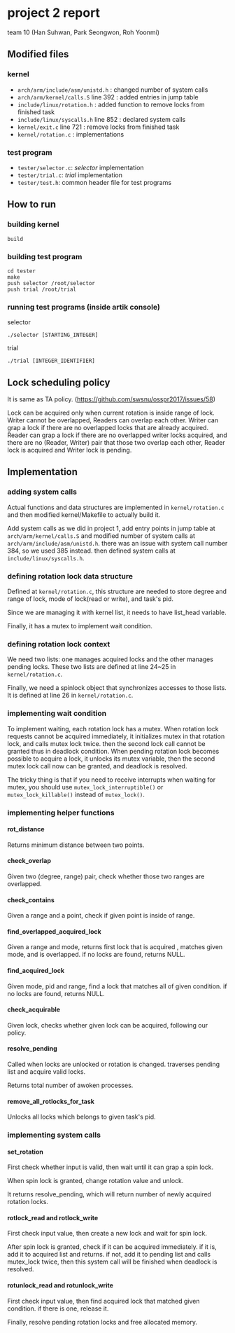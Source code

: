 # project 2 report
team 10 (Han Suhwan, Park Seongwon, Roh Yoonmi)


## Modified files

### kernel
* `arch/arm/include/asm/unistd.h` : changed number of system calls
* `arch/arm/kernel/calls.S` line 392 : added entries in jump table
* `include/linux/rotation.h` : added function to remove locks from finished task
* `include/linux/syscalls.h` line 852 : declared system calls
* `kernel/exit.c` line 721 : remove locks from finished task
* `kernel/rotation.c` : implementations


### test program
* `tester/selector.c`: *selector* implementation
* `tester/trial.c`: *trial* implementation
* `tester/test.h`: common header file for test programs


## How to run

### building kernel
```
build
```


### building test program
```
cd tester
make
push selector /root/selector
push trial /root/trial
```


### running test programs (inside artik console)
selector
```
./selector [STARTING_INTEGER]
```

trial
```
./trial [INTEGER_IDENTIFIER]
```


## Lock scheduling policy

It is same as TA policy. (https://github.com/swsnu/osspr2017/issues/58)

Lock can be acquired only when current rotation is inside range of lock.
Writer cannot be overlapped, Readers can overlap each other.
Writer can grap a lock if there are no overlapped locks that are already acquired.
Reader can grap a lock if there are no overlapped writer locks acquired, and there are no (Reader, Writer) pair that those two overlap each other, Reader lock is acquired and Writer lock is pending.


## Implementation

### adding system calls
Actual functions and data structures are implemented in `kernel/rotation.c` and then modified kernel/Makefile to actually build it.

Add system calls as we did in project 1, add entry points in jump table at `arch/arm/kernel/calls.S` and modified number of system calls at `arch/arm/include/asm/unistd.h`. there was an issue with system call number 384, so we used 385 instead. then defined system calls at `include/linux/syscalls.h`.


### defining rotation lock data structure

Defined at `kernel/rotation.c`, this structure are needed to store degree and range of lock, mode of lock(read or write), and task's pid.

Since we are managing it with kernel list, it needs to have list_head variable.

Finally, it has a mutex to implement wait condition.


### defining rotation lock context

We need two lists: one manages acquired locks and the other manages pending locks. These two lists are defined at line 24~25 in `kernel/rotation.c`.

Finally, we need a spinlock object that synchronizes accesses to those lists. It is defined at line 26 in `kernel/rotation.c`.


### implementing wait condition

To implement waiting, each rotation lock has a mutex.
When rotation lock requests cannot be acquired immediately, it initializes mutex in that rotation lock, and calls mutex lock twice. then the second lock call cannot be granted thus in deadlock condition.
When pending rotation lock becomes possible to acquire a lock, it unlocks its mutex variable, then the second mutex lock call now can be granted, and deadlock is resolved.

The tricky thing is that if you need to receive interrupts when waiting for mutex, you should use `mutex_lock_interruptible()` or `mutex_lock_killable()` instead of `mutex_lock()`.


### implementing helper functions

#### rot_distance

Returns minimum distance between two points.

#### check_overlap

Given two (degree, range) pair, check whether those two ranges are overlapped.

#### check_contains

Given a range and a point, check if given point is inside of range.

#### find\_overlapped\_acquired\_lock

Given a range and mode, returns first lock that is acquired , matches given mode, and is overlapped. if no locks are found, returns NULL.

#### find\_acquired\_lock

Given mode, pid and range, find a lock that matches all of given condition. if no locks are found, returns NULL.

#### check_acquirable

Given lock, checks whether given lock can be acquired, following our policy.

#### resolve_pending

Called when locks are unlocked or rotation is changed. traverses pending list and acquire valid locks.

Returns total number of awoken processes.

#### remove\_all\_rotlocks\_for\_task

Unlocks all locks which belongs to given task's pid.


### implementing system calls

#### set_rotation

First check whether input is valid, then wait until it can grap a spin lock.

When spin lock is granted, change rotation value and unlock.

It returns resolve_pending, which will return number of newly acquired rotation locks.

#### rotlock\_read and rotlock\_write

First check input value, then create a new lock and wait for spin lock.

After spin lock is granted, check if it can be acquired immediately. if it is, add it to acquired list and returns. if not, add it to pending list and calls mutex_lock twice, then this system call will be finished when deadlock is resolved.

#### rotunlock\_read and rotunlock\_write

First check input value, then find acquired lock that matched given condition. if there is one, release it.

Finally, resolve pending rotation locks and free allocated memory.

